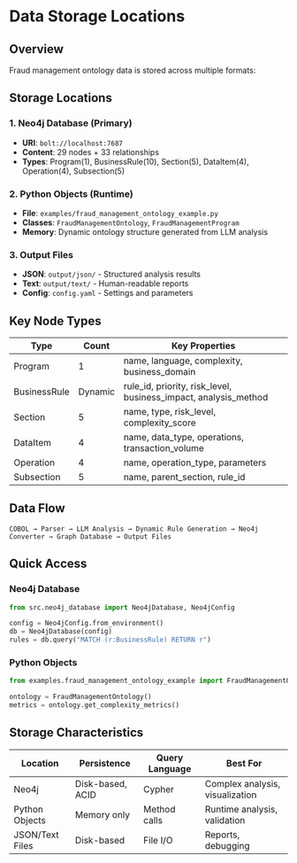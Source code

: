# Data Storage Locations

## Overview
Fraud management ontology data is stored across multiple formats:

## Storage Locations

### 1. **Neo4j Database** (Primary)
- **URI**: `bolt://localhost:7687`
- **Content**: 29 nodes + 33 relationships
- **Types**: Program(1), BusinessRule(10), Section(5), DataItem(4), Operation(4), Subsection(5)

### 2. **Python Objects** (Runtime)
- **File**: `examples/fraud_management_ontology_example.py`
- **Classes**: `FraudManagementOntology`, `FraudManagementProgram`
- **Memory**: Dynamic ontology structure generated from LLM analysis

### 3. **Output Files**
- **JSON**: `output/json/` - Structured analysis results
- **Text**: `output/text/` - Human-readable reports
- **Config**: `config.yaml` - Settings and parameters

## Key Node Types

| Type | Count | Key Properties |
|------|-------|----------------|
| Program | 1 | name, language, complexity, business_domain |
| BusinessRule | Dynamic | rule_id, priority, risk_level, business_impact, analysis_method |
| Section | 5 | name, type, risk_level, complexity_score |
| DataItem | 4 | name, data_type, operations, transaction_volume |
| Operation | 4 | name, operation_type, parameters |
| Subsection | 5 | name, parent_section, rule_id |

## Data Flow
```
COBOL → Parser → LLM Analysis → Dynamic Rule Generation → Neo4j Converter → Graph Database → Output Files
```

## Quick Access

### Neo4j Database
```python
from src.neo4j_database import Neo4jDatabase, Neo4jConfig

config = Neo4jConfig.from_environment()
db = Neo4jDatabase(config)
rules = db.query("MATCH (r:BusinessRule) RETURN r")
```

### Python Objects
```python
from examples.fraud_management_ontology_example import FraudManagementOntology

ontology = FraudManagementOntology()
metrics = ontology.get_complexity_metrics()
```

## Storage Characteristics

| Location | Persistence | Query Language | Best For |
|----------|-------------|----------------|----------|
| Neo4j | Disk-based, ACID | Cypher | Complex analysis, visualization |
| Python Objects | Memory only | Method calls | Runtime analysis, validation |
| JSON/Text Files | Disk-based | File I/O | Reports, debugging |

